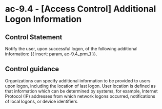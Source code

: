 # ac-9.4 - \[Access Control\] Additional Logon Information

## Control Statement

Notify the user, upon successful logon, of the following additional information: {{ insert: param, ac-9.4_prm_1 }}.

## Control guidance

Organizations can specify additional information to be provided to users upon logon, including the location of last logon. User location is defined as that information which can be determined by systems, for example, Internet Protocol (IP) addresses from which network logons occurred, notifications of local logons, or device identifiers.
